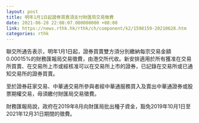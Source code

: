 ```yaml
---
layout: post
title: 明年1月1日起證券買賣須支付財匯局交易徵費
date: 2021-06-28 22:08:07.000000000 +08:00
link: https://news.rthk.hk/rthk/ch/component/k2/1598159-20210628.htm
categories: rthk
---
```


聯交所通告表示，明年1月1日起，證券買賣雙方須分別繳納每宗交易金額0.00015%的財務匯報局交易徵費，由港交所代收。新安排適用於所有獲准在交易所買賣、在交易所上市或經核准可以在交易所上市的證券，已記錄在交易所或已通知交易所的證券買賣。

至於證券莊家交易、中華通交易所參與者經中華通服務買入及賣出中華通證券或股票期權交易，毋須繳付財匯局交易徵費。

財務匯報局說，政府在2019年8月向財匯局批出種子資金，豁免2019年10月1日至2021年12月31日期間的徵費。
